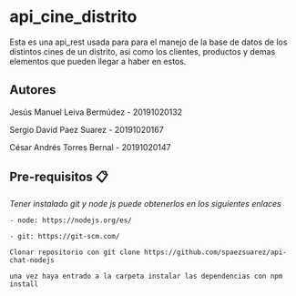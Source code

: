 # api_cine_distrito

Esta es una api_rest usada para para el manejo de la base de datos de los distintos cines de un distrito, asi como los clientes, productos y demas elementos que pueden
llegar a haber en estos.

## Autores

Jesús Manuel Leiva Bermúdez - 20191020132

Sergio David Paez Suarez - 20191020167

César Andrés Torres Bernal - 20191020147

## Pre-requisitos 📋

_Tener instalado git y node js puede obtenerlos en los siguientes enlaces_

    - node: https://nodejs.org/es/

    - git: https://git-scm.com/

```
Clonar repositorio con git clone https://github.com/spaezsuarez/api-chat-nodejs 

una vez haya entrado a la carpeta instalar las dependencias con npm install
```
